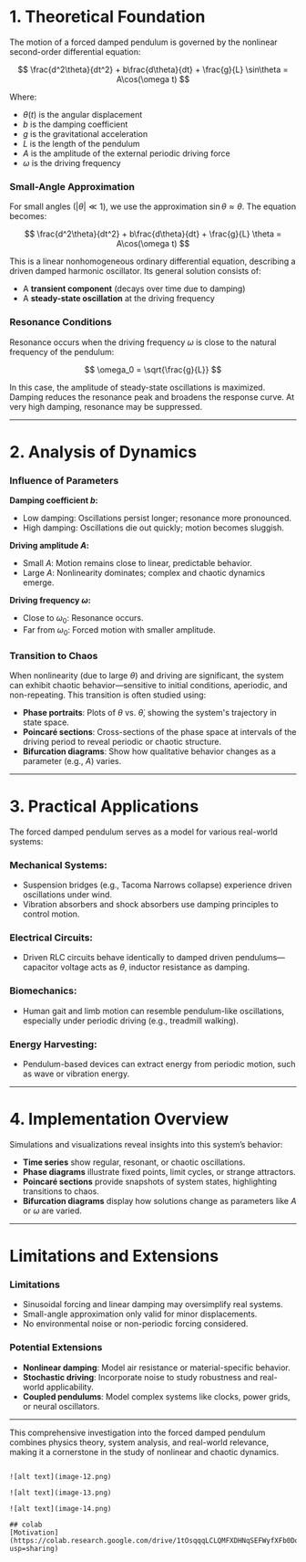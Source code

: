 # 1. Theoretical Foundation

The motion of a forced damped pendulum is governed by the nonlinear second-order differential equation:

$$
\frac{d^2\theta}{dt^2} + b\frac{d\theta}{dt} + \frac{g}{L} \sin\theta = A\cos(\omega t)
$$

Where:

- $\theta(t)$ is the angular displacement  
- $b$ is the damping coefficient  
- $g$ is the gravitational acceleration  
- $L$ is the length of the pendulum  
- $A$ is the amplitude of the external periodic driving force  
- $\omega$ is the driving frequency

### Small-Angle Approximation

For small angles ($|\theta| \ll 1$), we use the approximation $\sin\theta \approx \theta$. The equation becomes:

$$
\frac{d^2\theta}{dt^2} + b\frac{d\theta}{dt} + \frac{g}{L} \theta = A\cos(\omega t)
$$

This is a linear nonhomogeneous ordinary differential equation, describing a driven damped harmonic oscillator. Its general solution consists of:

- A **transient component** (decays over time due to damping)
- A **steady-state oscillation** at the driving frequency

### Resonance Conditions

Resonance occurs when the driving frequency $\omega$ is close to the natural frequency of the pendulum:

$$
\omega_0 = \sqrt{\frac{g}{L}}
$$

In this case, the amplitude of steady-state oscillations is maximized. Damping reduces the resonance peak and broadens the response curve. At very high damping, resonance may be suppressed.

---

# 2. Analysis of Dynamics

### Influence of Parameters

**Damping coefficient $b$:**

- Low damping: Oscillations persist longer; resonance more pronounced.  
- High damping: Oscillations die out quickly; motion becomes sluggish.  

**Driving amplitude $A$:**

- Small $A$: Motion remains close to linear, predictable behavior.  
- Large $A$: Nonlinearity dominates; complex and chaotic dynamics emerge.  

**Driving frequency $\omega$:**

- Close to $\omega_0$: Resonance occurs.  
- Far from $\omega_0$: Forced motion with smaller amplitude.

### Transition to Chaos

When nonlinearity (due to large $\theta$) and driving are significant, the system can exhibit chaotic behavior—sensitive to initial conditions, aperiodic, and non-repeating. This transition is often studied using:

- **Phase portraits**: Plots of $\theta$ vs. $\dot{\theta}$, showing the system's trajectory in state space.  
- **Poincaré sections**: Cross-sections of the phase space at intervals of the driving period to reveal periodic or chaotic structure.  
- **Bifurcation diagrams**: Show how qualitative behavior changes as a parameter (e.g., $A$) varies.

---

# 3. Practical Applications

The forced damped pendulum serves as a model for various real-world systems:

### Mechanical Systems:

- Suspension bridges (e.g., Tacoma Narrows collapse) experience driven oscillations under wind.  
- Vibration absorbers and shock absorbers use damping principles to control motion.  

### Electrical Circuits:

- Driven RLC circuits behave identically to damped driven pendulums—capacitor voltage acts as $\theta$, inductor resistance as damping.  

### Biomechanics:

- Human gait and limb motion can resemble pendulum-like oscillations, especially under periodic driving (e.g., treadmill walking).  

### Energy Harvesting:

- Pendulum-based devices can extract energy from periodic motion, such as wave or vibration energy.

---

# 4. Implementation Overview

Simulations and visualizations reveal insights into this system’s behavior:

- **Time series** show regular, resonant, or chaotic oscillations.  
- **Phase diagrams** illustrate fixed points, limit cycles, or strange attractors.  
- **Poincaré sections** provide snapshots of system states, highlighting transitions to chaos.  
- **Bifurcation diagrams** display how solutions change as parameters like $A$ or $\omega$ are varied.

---

# Limitations and Extensions

### Limitations

- Sinusoidal forcing and linear damping may oversimplify real systems.  
- Small-angle approximation only valid for minor displacements.  
- No environmental noise or non-periodic forcing considered.  

### Potential Extensions

- **Nonlinear damping**: Model air resistance or material-specific behavior.  
- **Stochastic driving**: Incorporate noise to study robustness and real-world applicability.  
- **Coupled pendulums**: Model complex systems like clocks, power grids, or neural oscillators.  

---

This comprehensive investigation into the forced damped pendulum combines physics theory, system analysis, and real-world relevance, making it a cornerstone in the study of nonlinear and chaotic dynamics.
```

![alt text](image-12.png)

![alt text](image-13.png)

![alt text](image-14.png)

## colab
[Motivation](https://colab.research.google.com/drive/1tOsqqqLCLQMFXDHNqSEFWyfXFb0DowOj?usp=sharing)